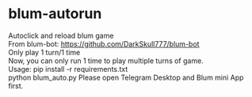 # blum-autorun
Autoclick and reload blum game
<br>From blum-bot: https://github.com/DarkSkull777/blum-bot
<br>Only play 1 turn/1 time
<br>Now, you can only run 1 time to play multiple turns of game.
<br>Usage: pip install -r requirements.txt
<br>python blum_auto.py
Please open Telegram Desktop and Blum mini App first.
